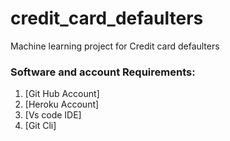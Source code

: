 # credit_card_defaulters
Machine learning project for Credit card defaulters

### Software and account Requirements:

1. [Git Hub Account]
2. [Heroku Account]
3. [Vs code IDE]
4. [Git Cli]